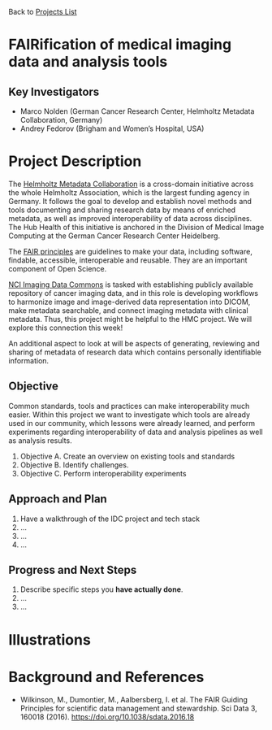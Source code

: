 Back to [Projects List](../../README.md#ProjectsList)

# FAIRification of medical imaging data and analysis tools

## Key Investigators

- Marco Nolden (German Cancer Research Center, Helmholtz Metadata Collaboration, Germany)
- Andrey Fedorov (Brigham and Women’s Hospital, USA)

# Project Description
<!-- Add a short paragraph describing the project. -->

The [Helmholtz Metadata Collaboration](https://helmholtz-metadaten.de/en) is a cross-domain initiative across the whole Helmholtz Association, which is the largest funding agency in Germany. It follows the goal to develop and establish novel methods and tools documenting and sharing research data by means of enriched metadata, as well as improved interoperability of data across disciplines. The Hub Health of this initiative is anchored in the Division of Medical Image Computing at the German Cancer Research Center Heidelberg.

The [FAIR principles](https://www.go-fair.org/fair-principles/) are guidelines to make your data, including software, findable, accessible, interoperable and reusable. They are an important component of Open Science.

[NCI Imaging Data Commons](https://datacommons.cancer.gov/repository/imaging-data-commons) is tasked with establishing publicly available repository of cancer imaging data, and in this role is developing workflows to harmonize image and image-derived data representation into DICOM, make metadata searchable, and connect imaging metadata with clinical metadata. Thus, this project might be helpful to the HMC project. We will explore this connection this week!

An additional aspect to look at will be aspects of generating, reviewing and sharing of metadata of research data which contains personally identifiable information.

## Objective

<!-- Describe here WHAT you would like to achieve (what you will have as end result). -->

Common standards, tools and practices can make interoperability much easier. Within this project we want to investigate which tools are already used in our community, which lessons were already learned, and perform experiments regarding interoperability of data and analysis pipelines as well as analysis results.

1. Objective A. Create an overview on existing tools and standards
2. Objective B. Identify challenges.
3. Objective C. Perform interoperability experiments

## Approach and Plan

<!-- Describe here HOW you would like to achieve the objectives stated above. -->

1. Have a walkthrough of the IDC project and tech stack
2. ...
3. ...
4. ...

## Progress and Next Steps

<!-- Update this section as you make progress, describing of what you have ACTUALLY DONE. If there are specific steps that you could not complete then you can describe them here, too. -->

1. Describe specific steps you **have actually done**.
1. ...
1. ...

# Illustrations

<!-- Add pictures and links to videos that demonstrate what has been accomplished.
![Description of picture](Example2.jpg)
![Some more images](Example2.jpg)
-->

# Background and References

<!-- If you developed any software, include link to the source code repository. If possible, also add links to sample data, and to any relevant publications. -->

- Wilkinson, M., Dumontier, M., Aalbersberg, I. et al. The FAIR Guiding Principles for scientific data management and stewardship. Sci Data 3, 160018 (2016). https://doi.org/10.1038/sdata.2016.18 

